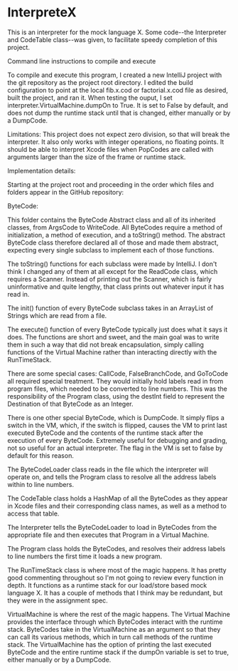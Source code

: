 # InterpreteX

This is an interpreter for the mock language X. Some code--the Interpreter and CodeTable class--was given, to facilitate speedy completion of this project. 

Command line instructions to compile and execute

To compile and execute this program, I created a new IntelliJ project with the git repository as the project root directory. I edited the build configuration to point at the local fib.x.cod or factorial.x.cod file as desired, built the project, and ran it. When testing the ouput, I set interpreter.VirtualMachine.dumpOn to True. It is set to False by default, and does not dump the runtime stack until that is changed, either manually or by a DumpCode. 

Limitations: This project does not expect zero division, so that will break the interpreter. It also only works with integer operations, no floating points. It should be able to interpret Xcode files when PopCodes are called with arguments larger than the size of the frame or runtime stack. 

Implementation details:

Starting at the project root and proceeding in the order which files and folders appear in the GitHub repository:

ByteCode:

This folder contains the ByteCode Abstract class and all of its inherited classes, from ArgsCode to WriteCode. All ByteCodes require a method of initialization, a method of execution, and a toString() method. The abstract ByteCode class therefore declared all of those and made them abstract, expecting every single subclass to implement each of those functions. 

The toString() functions for each subclass were made by IntelliJ. I don't think I changed any of them at all except for the ReadCode class, which requires a Scanner. Instead of printing out the Scanner, which is fairly uninformative and quite lengthy, that class prints out whatever input it has read in. 

The init() function of every ByteCode subclass takes in an ArrayList of Strings which are read from a file. 

The execute() function of every ByteCode typically just does what it says it does. The functions are short and sweet, and the main goal was to write them in such a way that did not break encapsulation, simply calling functions of the Virtual Machine rather than interacting directly with the RunTimeStack.

There are some special cases: CallCode, FalseBranchCode, and GoToCode all required special treatment. They would initially hold labels read in from program files, which needed to be converted to line numbers. This was the responsibility of the Program class, using the destInt field to represent the Destination of that ByteCode as an Integer. 

There is one other special ByteCode, which is DumpCode. It simply flips a switch in the VM, which, if the switch is flipped, causes the VM to print last executed ByteCode and the contents of the runtime stack after the execution of every ByteCode. Extremely useful for debugging and grading, not so useful for an actual interpreter. The flag in the VM is set to false by default for this reason. 

The ByteCodeLoader class reads in the file which the interpreter will operate on, and tells the Program class to resolve all the address labels within to line numbers. 

The CodeTable class holds a HashMap of all the ByteCodes as they appear in Xcode files and their corresponding class names, as well as a method to access that table. 

The Interpreter tells the ByteCodeLoader to load in ByteCodes from the appropriate file and then executes that Program in a Virtual Machine. 

The Program class holds the ByteCodes, and resolves their address labels to line numbers the first time it loads a new program. 

The RunTimeStack class is where most of the magic happens. It has pretty good commenting throughout so I'm not going to review every function in depth. It functions as a runtime stack for our load/store based mock language X. It has a couple of methods that I think may be redundant, but they were in the assignment spec. 

VirtualMachine is where the rest of the magic happens. The Virtual Machine provides the interface through which ByteCodes interact with the runtime stack. ByteCodes take in the VirtualMachine as an argument so that they can call its various methods, which in turn call methods of the runtime stack. The VirtualMachine has the option of printing the last executed ByteCode and the entire runtime stack if the dumpOn variable is set to true, either manually or by a DumpCode. 
